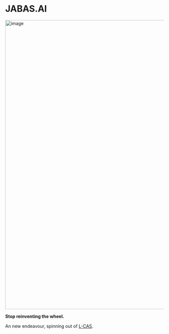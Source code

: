 # JABAS.AI

<img width="917" alt="image" src="https://github.com/user-attachments/assets/3562aee5-bc8f-403d-8ba5-27b0e972648f">

**Stop reinventing the wheel.**

An new endeavour, spinning out of [L-CAS](https://lcas.lincoln.ac.uk/).
